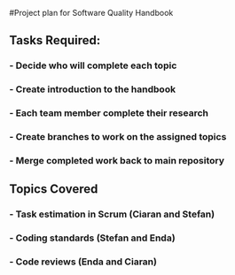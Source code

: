 #Project plan for Software Quality Handbook

## Tasks Required:
### - Decide who will complete each topic
### - Create introduction to the handbook
### - Each team member complete their research
### - Create branches to work on the assigned topics
### - Merge completed work back to main repository

## Topics Covered
### - Task estimation in Scrum (Ciaran and Stefan)
### - Coding standards (Stefan and Enda)
### - Code reviews (Enda and Ciaran)
